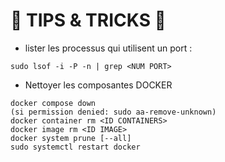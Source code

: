 # 🧰 TIPS & TRICKS 🧰

- lister les processus qui utilisent un port :

```
sudo lsof -i -P -n | grep <NUM PORT>
```


- Nettoyer les composantes DOCKER

```
docker compose down
(si permission denied: sudo aa-remove-unknown)
docker container rm <ID CONTAINERS>
docker image rm <ID IMAGE>
docker system prune [--all]
sudo systemctl restart docker
```
